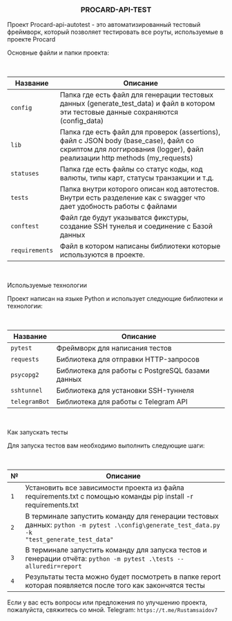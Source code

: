 <h3 align="center">PROCARD-API-TEST</h3>

<p>Проект Procard-api-autotest - это автоматизированный тестовый фреймворк, который позволяет тестировать все роуты, используемые в проекте Procard</p>

<p>Основные файли и папки проекта:</p> <br>

| Название       | Описание                                                                                                                                                            |
|----------------|---------------------------------------------------------------------------------------------------------------------------------------------------------------------|
| `config`       | Папка где есть файл для генерации тестовых данных (generate_test_data) и файл в котором эти тестовые данные сохраняются (config_data)                               |
| `lib`          | Папка где есть файл для проверок (assertions), файл с JSON body (base_case), файл со скриптом для логгирования (logger), файл реализации http methods (my_requests) |
| `statuses`     | Папка где есть файлы со статус коды, код валюты, типы карт, статусы транзакции и т.д.                                                                               |
| `tests`        | Папка внутри которого описан код автотестов. Внутри есть разделение как с swagger что дает удобность работы с файлами                                               |
| `conftest`     | Файл где будут указыватся фикстуры, создание SSH тунелья и соединение с Базой данных                                                                                |
| `requirements` | Файл в котором написаны библиотеки которые используются в проекте.<br/>                                                                                             |

<br>

<p>Используемые технологии</p>

<p>Проект написан на языке Python и использует следующие библиотеки и технологии:</p> <br>

| Название       | Описание                                         |
|----------------|--------------------------------------------------|
| `pytest`       | Фреймворк для написания тестов                   |
| `requests`     | Библиотека для отправки HTTP-запросов            |
| `psycopg2`     | Библиотека для работы с PostgreSQL базами данных |
| `sshtunnel`    | Библиотека для установки SSH-туннеля             |
| `telegramBot`  | Библиотека для работы с Telegram API             |

<br>

<p>Как запускать тесты</p>

<p>Для запуска тестов вам необходимо выполнить следующие шаги:</p> <br>

| №   | Описание                                                                                                                                                |
|-----|---------------------------------------------------------------------------------------------------------------------------------------------------------|
| `1` | Установить все зависимости проекта из файла requirements.txt с помощью команды pip install -r requirements.txt                                          |
| `2` | В терминале запустить команду для генерации тестовых данных: <code>python -m pytest .\config\generate_test_data.py -k "test_generate_test_data" </code> |
| `3` | В терминале запустить команду для запуска тестов и генерации отчёта: <code>python -m pytest .\tests --alluredir=report</code>                           |
| `4` | Результаты теста можно будет посмотреть в папке report которая появляется после того как закончятся тесты                                               |

<p>Если у вас есть вопросы или предложения по улучшению проекта, пожалуйста, свяжитесь со мной. Telegram: <code>https://t.me/Rustamsaidov7</code></p>


